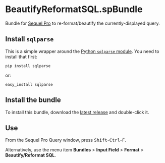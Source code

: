# BeautifyReformatSQL.spBundle

Bundle for [Sequel Pro](http://www.sequelpro.com/) to re-format/beautify the currently-displayed query.

## Install `sqlparse`

This is a simple wrapper around the [Python `sqlparse` module](https://github.com/andialbrecht/sqlparse). You
need to install that first:

    pip install sqlparse

or:

    easy_install sqlparse

## Install the bundle

To install this bundle, download the [latest release](https://github.com/natesilva/BeautifyReformatSQL.spBundle/releases/latest) and double-click it.

## Use

From the Sequel Pro Query window, press <kbd>Shift</kbd>-<kbd>Ctrl</kbd>-<kbd>F</kbd>.

Alternatively, use the menu item **Bundles** > **Input Field** > **Format** > **Beautify/Reformat SQL**.
